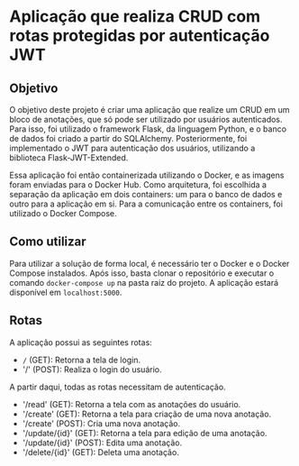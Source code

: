 # Aplicação que realiza CRUD com rotas protegidas por autenticação JWT

## Objetivo

O objetivo deste projeto é criar uma aplicação que realize um CRUD em um bloco de anotações, que só pode ser utilizado por usuários autenticados. Para isso, foi utilizado o framework Flask, da linguagem Python, e o banco de dados foi criado a partir do SQLAlchemy. Posteriormente, foi implementado o JWT para autenticação dos usuários, utilizando a biblioteca Flask-JWT-Extended.

Essa aplicação foi então containerizada utilizando o Docker, e as imagens foram enviadas para o Docker Hub. Como arquitetura, foi escolhida a separação da aplicação em dois containers: um para o banco de dados e outro para a aplicação em si. Para a comunicação entre os containers, foi utilizado o Docker Compose.

## Como utilizar

Para utilizar a solução de forma local, é necessário ter o Docker e o Docker Compose instalados. Após isso, basta clonar o repositório e executar o comando `docker-compose up` na pasta raiz do projeto. A aplicação estará disponível em `localhost:5000`.

## Rotas

A aplicação possui as seguintes rotas:

- `/` (GET): Retorna a tela de login.
- '/' (POST): Realiza o login do usuário.

A partir daqui, todas as rotas necessitam de autenticação.

- '/read' (GET): Retorna a tela com as anotações do usuário.
- '/create' (GET): Retorna a tela para criação de uma nova anotação.
- '/create' (POST): Cria uma nova anotação.
- '/update/{id}' (GET): Retorna a tela para edição de uma anotação.
- '/update/{id}' (POST): Edita uma anotação.
- '/delete/{id}' (GET): Deleta uma anotação.
